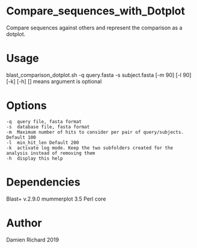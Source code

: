 # Compare_sequences_with_Dotplot
Compare sequences against others and represent the comparison as a dotplot.

# Usage
blast_comparison_dotplot.sh -q query.fasta -s subject.fasta [-m 90] [-l 90] [-k] [-h]
[] means argument is optional

# Options
	-q	query file, fasta format
	-s	database file, fasta format
	-m	Maximum number of hits to consider per pair of query/subjects. Default 100
	-l	min_hit_len Default 200
	-k	activate log mode. Keep the two subfolders created for the analysis instead of removing them 
	-h	display this help


# Dependencies
Blast+ v.2.9.0
mummerplot 3.5
Perl core

# Author
Damien Richard 2019

